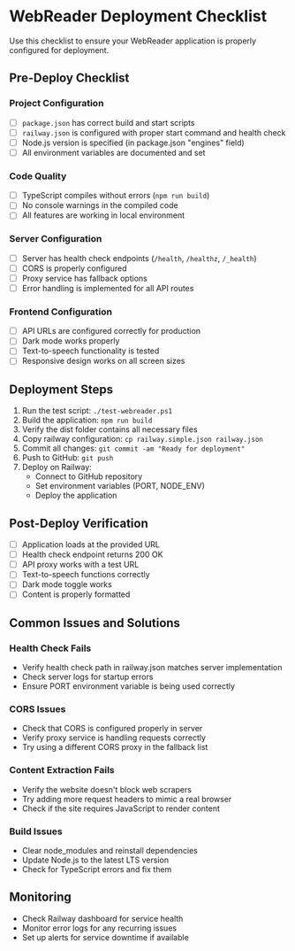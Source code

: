 # WebReader Deployment Checklist

Use this checklist to ensure your WebReader application is properly configured for deployment.

## Pre-Deploy Checklist

### Project Configuration

- [ ] `package.json` has correct build and start scripts
- [ ] `railway.json` is configured with proper start command and health check
- [ ] Node.js version is specified (in package.json "engines" field)
- [ ] All environment variables are documented and set

### Code Quality

- [ ] TypeScript compiles without errors (`npm run build`)
- [ ] No console warnings in the compiled code
- [ ] All features are working in local environment

### Server Configuration

- [ ] Server has health check endpoints (`/health`, `/healthz`, `/_health`)
- [ ] CORS is properly configured
- [ ] Proxy service has fallback options
- [ ] Error handling is implemented for all API routes

### Frontend Configuration

- [ ] API URLs are configured correctly for production
- [ ] Dark mode works properly
- [ ] Text-to-speech functionality is tested
- [ ] Responsive design works on all screen sizes

## Deployment Steps

1. Run the test script: `./test-webreader.ps1`
2. Build the application: `npm run build`
3. Verify the dist folder contains all necessary files
4. Copy railway configuration: `cp railway.simple.json railway.json`
5. Commit all changes: `git commit -am "Ready for deployment"`
6. Push to GitHub: `git push`
7. Deploy on Railway:
   - Connect to GitHub repository
   - Set environment variables (PORT, NODE_ENV)
   - Deploy the application

## Post-Deploy Verification

- [ ] Application loads at the provided URL
- [ ] Health check endpoint returns 200 OK
- [ ] API proxy works with a test URL
- [ ] Text-to-speech functions correctly
- [ ] Dark mode toggle works
- [ ] Content is properly formatted

## Common Issues and Solutions

### Health Check Fails

- Verify health check path in railway.json matches server implementation
- Check server logs for startup errors
- Ensure PORT environment variable is being used correctly

### CORS Issues

- Check that CORS is configured properly in server
- Verify proxy service is handling requests correctly
- Try using a different CORS proxy in the fallback list

### Content Extraction Fails

- Verify the website doesn't block web scrapers
- Try adding more request headers to mimic a real browser
- Check if the site requires JavaScript to render content

### Build Issues

- Clear node_modules and reinstall dependencies
- Update Node.js to the latest LTS version
- Check for TypeScript errors and fix them

## Monitoring

- Check Railway dashboard for service health
- Monitor error logs for any recurring issues
- Set up alerts for service downtime if available
